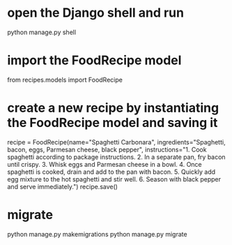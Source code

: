 # open the Django shell and run

python manage.py shell

# import the FoodRecipe model

from recipes.models import FoodRecipe

# create a new recipe by instantiating the FoodRecipe model and saving it
recipe = FoodRecipe(name="Spaghetti Carbonara", ingredients="Spaghetti, bacon, eggs, Parmesan cheese, black pepper", instructions="1. Cook spaghetti according to package instructions. 2. In a separate pan, fry bacon until crispy. 3. Whisk eggs and Parmesan cheese in a bowl. 4. Once spaghetti is cooked, drain and add to the pan with bacon. 5. Quickly add egg mixture to the hot spaghetti and stir well. 6. Season with black pepper and serve immediately.")
recipe.save()

# migrate

python manage.py makemigrations 
python manage.py migrate
